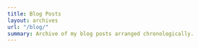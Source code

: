 ```yaml
---
title: Blog Posts
layout: archives
url: "/blog/"
summary: Archive of my blog posts arranged chronologically.
---
```

